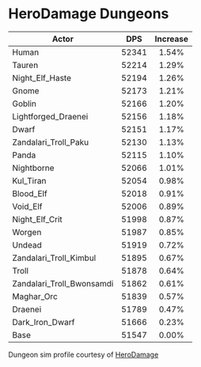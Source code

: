 # HeroDamage Dungeons
| Actor | DPS | Increase |
|---|:---:|:---:|
|Human|52341|1.54%|
|Tauren|52214|1.29%|
|Night_Elf_Haste|52194|1.26%|
|Gnome|52173|1.21%|
|Goblin|52166|1.20%|
|Lightforged_Draenei|52156|1.18%|
|Dwarf|52151|1.17%|
|Zandalari_Troll_Paku|52130|1.13%|
|Panda|52115|1.10%|
|Nightborne|52066|1.01%|
|Kul_Tiran|52054|0.98%|
|Blood_Elf|52018|0.91%|
|Void_Elf|52006|0.89%|
|Night_Elf_Crit|51998|0.87%|
|Worgen|51987|0.85%|
|Undead|51919|0.72%|
|Zandalari_Troll_Kimbul|51895|0.67%|
|Troll|51878|0.64%|
|Zandalari_Troll_Bwonsamdi|51862|0.61%|
|Maghar_Orc|51839|0.57%|
|Draenei|51789|0.47%|
|Dark_Iron_Dwarf|51666|0.23%|
|Base|51547|0.00%|

 Dungeon sim profile courtesy of [HeroDamage](https://www.herodamage.com/)